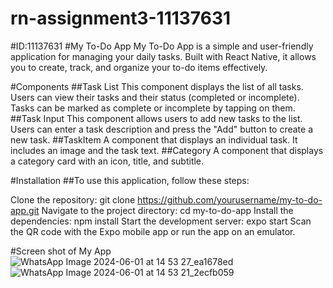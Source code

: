 # rn-assignment3-11137631
#ID:11137631
#My To-Do App
My To-Do App is a simple and user-friendly application for managing your daily tasks. Built with React Native, it allows you to create, track, and organize your to-do items effectively.

#Components
##Task List
This component displays the list of all tasks.
Users can view their tasks and their status (completed or incomplete).
Tasks can be marked as complete or incomplete by tapping on them.
##Task Input
This component allows users to add new tasks to the list.
Users can enter a task description and press the "Add" button to create a new task.
##TaskItem
A component that displays an individual task. It includes an image and the task text.
##Category
A component that displays a category card with an icon, title, and subtitle.


#Installation
##To use this application, follow these steps:

Clone the repository: git clone https://github.com/yourusername/my-to-do-app.git
Navigate to the project directory: cd my-to-do-app
Install the dependencies: npm install
Start the development server: expo start
Scan the QR code with the Expo mobile app or run the app on an emulator.

#Screen shot of My App
![WhatsApp Image 2024-06-01 at 14 53 27_ea1678ed](https://github.com/EdiscoKes/rn-assignment3-11137631/assets/151837632/51727fe0-202d-4bcb-831c-35729fcecf3e)
![WhatsApp Image 2024-06-01 at 14 53 21_2ecfb059](https://github.com/EdiscoKes/rn-assignment3-11137631/assets/151837632/ef5be158-09ae-45f3-ae96-8d063292d5fb)


